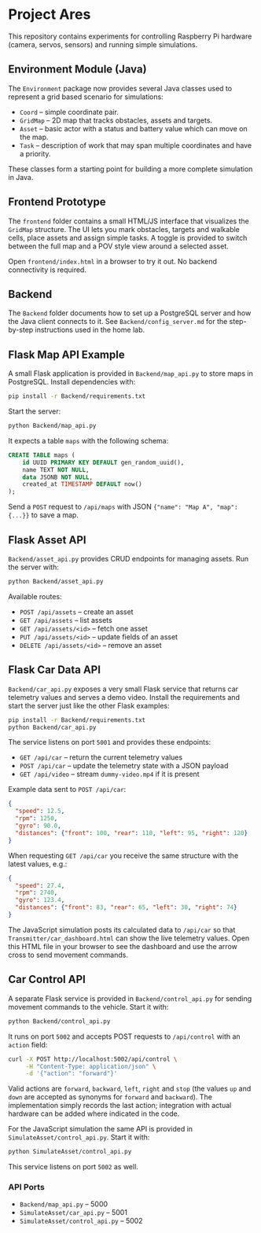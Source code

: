 # Project Ares

This repository contains experiments for controlling Raspberry Pi hardware (camera, servos, sensors) and running simple simulations.

## Environment Module (Java)

The `Environment` package now provides several Java classes used to represent a grid based scenario for simulations:

- `Coord` – simple coordinate pair.
- `GridMap` – 2D map that tracks obstacles, assets and targets.
- `Asset` – basic actor with a status and battery value which can move on the map.
- `Task` – description of work that may span multiple coordinates and have a priority.

These classes form a starting point for building a more complete simulation in Java.

## Frontend Prototype

The `frontend` folder contains a small HTML/JS interface that visualizes the `GridMap` structure. The UI lets you mark obstacles, targets and walkable cells, place assets and assign simple tasks. A toggle is provided to switch between the full map and a POV style view around a selected asset.

Open `frontend/index.html` in a browser to try it out. No backend connectivity is required.

## Backend

The `Backend` folder documents how to set up a PostgreSQL server and how the Java client connects to it. See `Backend/config_server.md` for the step-by-step instructions used in the home lab.

## Flask Map API Example

A small Flask application is provided in `Backend/map_api.py` to store maps in PostgreSQL.
Install dependencies with:

```bash
pip install -r Backend/requirements.txt
```

Start the server:

```bash
python Backend/map_api.py
```

It expects a table `maps` with the following schema:

```sql
CREATE TABLE maps (
    id UUID PRIMARY KEY DEFAULT gen_random_uuid(),
    name TEXT NOT NULL,
    data JSONB NOT NULL,
    created_at TIMESTAMP DEFAULT now()
);
```

Send a `POST` request to `/api/maps` with JSON
`{"name": "Map A", "map": {...}}` to save a map.

## Flask Asset API

`Backend/asset_api.py` provides CRUD endpoints for managing assets.
Run the server with:

```bash
python Backend/asset_api.py
```

Available routes:

- `POST /api/assets` – create an asset
- `GET /api/assets` – list assets
- `GET /api/assets/<id>` – fetch one asset
- `PUT /api/assets/<id>` – update fields of an asset
- `DELETE /api/assets/<id>` – remove an asset

## Flask Car Data API


`Backend/car_api.py` exposes a very small Flask service that returns car
telemetry values and serves a demo video. Install the requirements and start the
server just like the other Flask examples:

```bash
pip install -r Backend/requirements.txt
python Backend/car_api.py
```

The service listens on port `5001` and provides these endpoints:

- `GET /api/car` – return the current telemetry values
- `POST /api/car` – update the telemetry state with a JSON payload
- `GET /api/video` – stream `dummy-video.mp4` if it is present

Example data sent to `POST /api/car`:

```json
{
  "speed": 12.5,
  "rpm": 1250,
  "gyro": 90.0,
  "distances": {"front": 100, "rear": 110, "left": 95, "right": 120}
}
```

When requesting `GET /api/car` you receive the same structure with the latest
values, e.g.:

```json
{
  "speed": 27.4,
  "rpm": 2740,
  "gyro": 123.4,
  "distances": {"front": 83, "rear": 65, "left": 30, "right": 74}
}
```

The JavaScript simulation posts its calculated data to `/api/car` so that
`Transmitter/car_dashboard.html` can show the live telemetry values. Open this
HTML file in your browser to see the dashboard and use the arrow cross to send
movement commands.


## Car Control API

A separate Flask service is provided in `Backend/control_api.py` for sending
movement commands to the vehicle. Start it with:

```bash
python Backend/control_api.py
```

It runs on port `5002` and accepts POST requests to `/api/control` with an
`action` field:

```bash
curl -X POST http://localhost:5002/api/control \
     -H "Content-Type: application/json" \
     -d '{"action": "forward"}'
```

Valid actions are `forward`, `backward`, `left`, `right` and `stop` (the values
`up` and `down` are accepted as synonyms for `forward` and `backward`). The
implementation simply records the last action; integration with actual hardware
can be added where indicated in the code.

For the JavaScript simulation the same API is provided in
`SimulateAsset/control_api.py`. Start it with:

```bash
python SimulateAsset/control_api.py
```

This service listens on port `5002` as well.

### API Ports

- `Backend/map_api.py` – 5000
- `SimulateAsset/car_api.py` – 5001
- `SimulateAsset/control_api.py` – 5002

